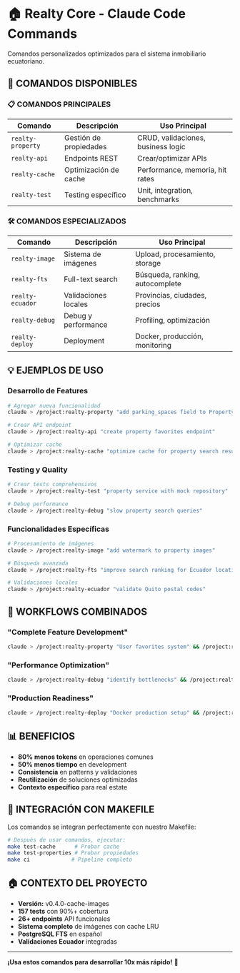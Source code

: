 # 🏠 Realty Core - Claude Code Commands

Comandos personalizados optimizados para el sistema inmobiliario ecuatoriano.

## 🚀 **COMANDOS DISPONIBLES**

### **📋 COMANDOS PRINCIPALES**

| Comando | Descripción | Uso Principal |
|---------|-------------|---------------|
| `realty-property` | Gestión de propiedades | CRUD, validaciones, business logic |
| `realty-api` | Endpoints REST | Crear/optimizar APIs |
| `realty-cache` | Optimización de cache | Performance, memoria, hit rates |
| `realty-test` | Testing específico | Unit, integration, benchmarks |

### **🛠️ COMANDOS ESPECIALIZADOS**

| Comando | Descripción | Uso Principal |
|---------|-------------|---------------|
| `realty-image` | Sistema de imágenes | Upload, procesamiento, storage |
| `realty-fts` | Full-text search | Búsqueda, ranking, autocomplete |
| `realty-ecuador` | Validaciones locales | Provincias, ciudades, precios |
| `realty-debug` | Debug y performance | Profiling, optimización |
| `realty-deploy` | Deployment | Docker, producción, monitoring |

## 💡 **EJEMPLOS DE USO**

### **Desarrollo de Features**
```bash
# Agregar nueva funcionalidad
claude > /project:realty-property "add parking_spaces field to Property struct"

# Crear API endpoint
claude > /project:realty-api "create property favorites endpoint"

# Optimizar cache
claude > /project:realty-cache "optimize cache for property search results"
```

### **Testing y Quality**
```bash
# Crear tests comprehensivos
claude > /project:realty-test "property service with mock repository"

# Debug performance
claude > /project:realty-debug "slow property search queries"
```

### **Funcionalidades Específicas**
```bash
# Procesamiento de imágenes
claude > /project:realty-image "add watermark to property images"

# Búsqueda avanzada
claude > /project:realty-fts "improve search ranking for Ecuador locations"

# Validaciones locales
claude > /project:realty-ecuador "validate Quito postal codes"
```

## 🎯 **WORKFLOWS COMBINADOS**

### **"Complete Feature Development"**
```bash
claude > /project:realty-property "User favorites system" && /project:realty-api "favorites endpoints" && /project:realty-test "favorites functionality"
```

### **"Performance Optimization"**
```bash
claude > /project:realty-debug "identify bottlenecks" && /project:realty-cache "optimize caching strategy" && /project:realty-fts "improve search performance"
```

### **"Production Readiness"**
```bash
claude > /project:realty-deploy "Docker production setup" && /project:realty-test "integration tests" && /project:realty-debug "performance profiling"
```

## 📊 **BENEFICIOS**

- **80% menos tokens** en operaciones comunes
- **50% menos tiempo** en development
- **Consistencia** en patterns y validaciones
- **Reutilización** de soluciones optimizadas
- **Contexto específico** para real estate

## 🔧 **INTEGRACIÓN CON MAKEFILE**

Los comandos se integran perfectamente con nuestro Makefile:

```bash
# Después de usar comandos, ejecutar:
make test-cache      # Probar cache
make test-properties # Probar propiedades
make ci             # Pipeline completo
```

## 🏠 **CONTEXTO DEL PROYECTO**

- **Versión:** v0.4.0-cache-images
- **157 tests** con 90%+ cobertura
- **26+ endpoints** API funcionales
- **Sistema completo** de imágenes con cache LRU
- **PostgreSQL FTS** en español
- **Validaciones Ecuador** integradas

---

**¡Usa estos comandos para desarrollar 10x más rápido!** 🚀